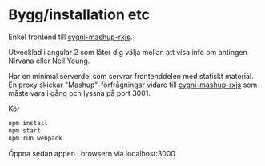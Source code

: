 # Bygg/installation etc
Enkel frontend till [cygni-mashup-rxjs](https://github.com/larsva/cygni-mashup-rxjs).

Utvecklad i angular 2 som låter dig välja mellan att visa info om antingen
Nirvana eller Neil Young.

Har en minimal serverdel som servrar frontenddelen med statiskt material. En proxy skickar "Mashup"-förfrågningar  vidare
till [cygni-mashup-rxjs](https://github.com/larsva/cygni-mashup-rxjs) som måste vara i gång och lyssna på port 3001.

Kör
```bash
npm install
npm start
npm run webpack
```

Öppna sedan appen i browsern via localhost:3000

